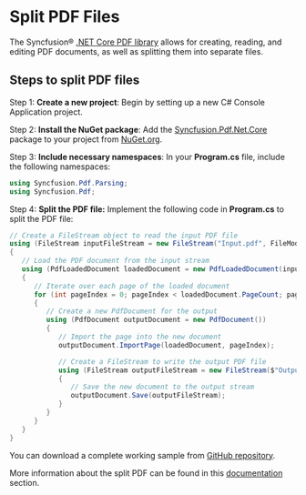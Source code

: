 # Split PDF Files

The Syncfusion&reg; [.NET Core PDF library](https://www.syncfusion.com/document-processing/pdf-framework/net-core/pdf-library) allows for creating, reading, and editing PDF documents, as well as splitting them into separate files.

## Steps to split PDF files

Step 1: **Create a new project**: Begin by setting up a new C# Console Application project.

Step 2: **Install the NuGet package**: Add the [Syncfusion.Pdf.Net.Core](https://www.nuget.org/packages/Syncfusion.Pdf.Net.Core/) package to your project from [NuGet.org](https://www.nuget.org/).

Step 3: **Include necessary namespaces**: In your **Program.cs** file, include the following namespaces:

   ```csharp
   using Syncfusion.Pdf.Parsing;
   using Syncfusion.Pdf;
   ```

Step 4: **Split the PDF file:** Implement the following code in **Program.cs** to split the PDF file:

   ```csharp
   // Create a FileStream object to read the input PDF file
   using (FileStream inputFileStream = new FileStream("Input.pdf", FileMode.Open, FileAccess.Read))
   {
      // Load the PDF document from the input stream
      using (PdfLoadedDocument loadedDocument = new PdfLoadedDocument(inputFileStream))
      {
         // Iterate over each page of the loaded document
         for (int pageIndex = 0; pageIndex < loadedDocument.PageCount; pageIndex++)
         {
            // Create a new PdfDocument for the output
            using (PdfDocument outputDocument = new PdfDocument())
            {
               // Import the page into the new document
               outputDocument.ImportPage(loadedDocument, pageIndex);

               // Create a FileStream to write the output PDF file
               using (FileStream outputFileStream = new FileStream($"Output{pageIndex}.pdf", FileMode.Create, FileAccess.Write))
               {
                  // Save the new document to the output stream
                  outputDocument.Save(outputFileStream);
               }
            }
         }
      }
   }
   ```

You can download a complete working sample from [GitHub repository](https://github.com/SyncfusionExamples/PDF-Examples/tree/master/Pages/Splitting-PDF-file-into-individual-pages/).

More information about the split PDF can be found in this [documentation](https://help.syncfusion.com/document-processing/pdf/pdf-library/net/split-documents) section.